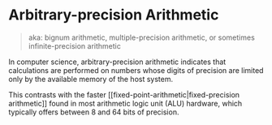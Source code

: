 # Arbitrary-precision Arithmetic

> aka: bignum arithmetic, multiple-precision arithmetic, or sometimes infinite-precision arithmetic

In computer science, arbitrary-precision arithmetic indicates that calculations are performed on numbers whose digits of precision are limited only by the available memory of the host system. 

This contrasts with the faster [[fixed-point-arithmetic|fixed-precision arithmetic]] found in most arithmetic logic unit (ALU) hardware, which typically offers between 8 and 64 bits of precision.




